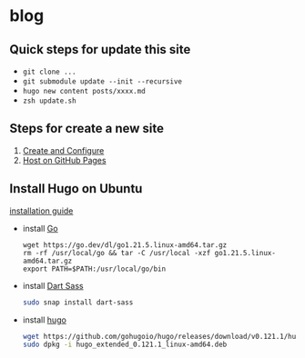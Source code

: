 # blog

## Quick steps for update this site

- `git clone ...`
- `git submodule update --init --recursive`
- `hugo new content posts/xxxx.md`
- `zsh update.sh`


## Steps for create a new site

1. [Create and Configure](https://gohugo.io/getting-started/quick-start/)
2. [Host on GitHub Pages](https://gohugo.io/hosting-and-deployment/hosting-on-github/)

## Install Hugo on Ubuntu

[installation guide](https://gohugo.io/installation/linux/)

- install [Go](https://go.dev/doc/install)

    ```shell
    wget https://go.dev/dl/go1.21.5.linux-amd64.tar.gz
    rm -rf /usr/local/go && tar -C /usr/local -xzf go1.21.5.linux-amd64.tar.gz
    export PATH=$PATH:/usr/local/go/bin
    ```
- install [Dart Sass](https://gohugo.io/hugo-pipes/transpile-sass-to-css/#dart-sass)

    ```sh
    sudo snap install dart-sass
    ```
- install [hugo](https://github.com/gohugoio/hugo/releases)

    ```sh
    wget https://github.com/gohugoio/hugo/releases/download/v0.121.1/hugo_extended_0.121.1_linux-amd64.deb
    sudo dpkg -i hugo_extended_0.121.1_linux-amd64.deb
    ```